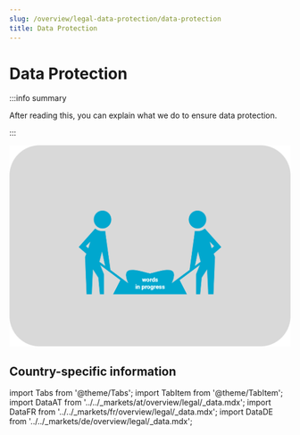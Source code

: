 ```yaml
---
slug: /overview/legal-data-protection/data-protection
title: Data Protection
---
```

# Data Protection

:::info summary

After reading this, you can explain what we do to ensure data protection.

:::

![words in progress](images/words-in-progress.png "words in progress")

## Country-specific information

import Tabs from '@theme/Tabs';
import TabItem from '@theme/TabItem';
import DataAT from '../../_markets/at/overview/legal/_data.mdx';
import DataFR from '../../_markets/fr/overview/legal/_data.mdx';
import DataDE from '../../_markets/de/overview/legal/_data.mdx';

<Tabs groupId="market">

  <TabItem value="AT" label="Austria">
      <DataAT />
  </TabItem>

  <TabItem value="FR" label="France">
      <DataFR />
  </TabItem>

  <TabItem value="DE" label="Germany">
      <DataDE />
  </TabItem>

</Tabs>


